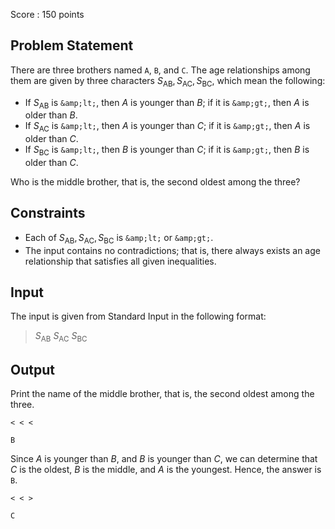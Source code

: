 Score : $150$ points

## Problem Statement

There are three brothers named `A`, `B`, and `C`. The age relationships among them are given by three characters $S_{\mathrm{AB}}, S_{\mathrm{AC}}, S_{\mathrm{BC}}$, which mean the following:

- If $S_{\mathrm{AB}}$ is `&amp;lt;`, then $A$ is younger than $B$; if it is `&amp;gt;`, then $A$ is older than $B$.
- If $S_{\mathrm{AC}}$ is `&amp;lt;`, then $A$ is younger than $C$; if it is `&amp;gt;`, then $A$ is older than $C$.
- If $S_{\mathrm{BC}}$ is `&amp;lt;`, then $B$ is younger than $C$; if it is `&amp;gt;`, then $B$ is older than $C$.

Who is the middle brother, that is, the second oldest among the three?

## Constraints

- Each of $S_{\mathrm{AB}}, S_{\mathrm{AC}}, S_{\mathrm{BC}}$ is `&amp;lt;` or `&amp;gt;`.
- The input contains no contradictions; that is, there always exists an age relationship that satisfies all given inequalities.

## Input

The input is given from Standard Input in the following format:

> $S_{\mathrm{AB}}$ $S_{\mathrm{AC}}$ $S_{\mathrm{BC}}$

## Output

Print the name of the middle brother, that is, the second oldest among the three.

```input1
< < <
```

```output1
B
```

Since $A$ is younger than $B$, and $B$ is younger than $C$, we can determine that $C$ is the oldest, $B$ is the middle, and $A$ is the youngest. Hence, the answer is `B`.

```input2
< < >
```

```output2
C
```
